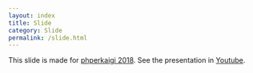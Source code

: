 ```yaml
---
layout: index
title: Slide
category: Slide
permalink: /slide.html
---
```


<script async class="speakerdeck-embed" data-id="ec306ccad9ae41efba80159e0556cbc2" data-ratio="1.77777777777778" src="//speakerdeck.com/assets/embed.js"></script>

This slide is made for [phperkaigi 2018](https://phperkaigi.jp/2018/proposal/e2848389-75d3-45e2-9106-85be29f17a87). See the presentation in [Youtube](https://youtu.be/mW4a2BKM3Kg).
